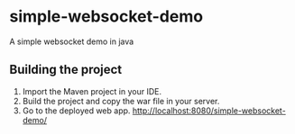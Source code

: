 # simple-websocket-demo

A simple websocket demo in java

## Building the project

1. Import the Maven project in your IDE.
2. Build the project and copy the war file in your server.
3. Go to the deployed web app. [http://localhost:8080/simple-websocket-demo/](http://localhost:8080/simple-websocket-demo/)

